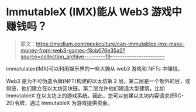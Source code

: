 # ImmutableX (IMX)能从 Web3 游戏中赚钱吗？

> 原文：<https://medium.com/geekculture/can-immutablex-imx-make-money-from-web3-games-f8cb076e35a2?source=collection_archive---------19----------------------->

immutulatex(IMX)可以利用娱乐界的一些大腕从 web3 游戏和 NFTs 中赚钱。

Web3 是为不可伪造令牌(NFT)构建的以太坊第 2 层。第二层是一个额外的层，或侧链，他们建立在以太坊区块链。第二层允许他们建造大型建筑，比如 ImmutableX 在以太坊上的游戏系统。因此，您可以创建以太坊内容请求(ERC-20)令牌，通过 ImmutableX 为游戏提供资金。